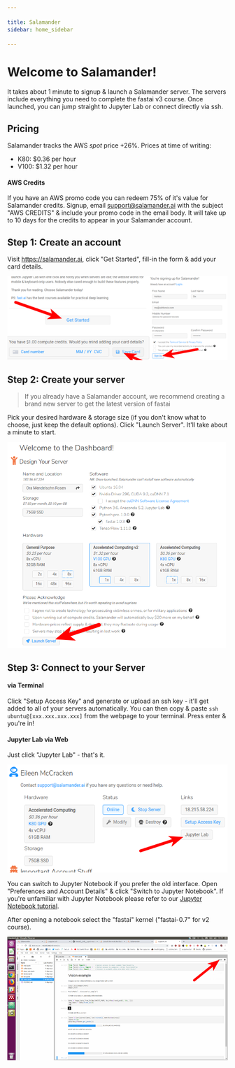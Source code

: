 ```yaml
---

title: Salamander
sidebar: home_sidebar

---
```


# Welcome to Salamander!

It takes about 1 minute to signup & launch a Salamander server. The servers include everything you need to complete the fastai v3 course. Once launched, you can jump straight to Jupyter Lab or connect directly via ssh.

## Pricing

Salamander tracks the AWS _spot_ price +26%. Prices at time of writing:

- K80: $0.36 per hour
- V100: $1.32 per hour

#### AWS Credits

If you have an AWS promo code you can redeem 75% of it's value for Salamander credits. Signup, email [support@salamander.ai](mailto:support@salamander.ai) with the subject "AWS CREDITS" & include your promo code in the email body. It will take up to 10 days for the credits to appear in your Salamander account.

## Step 1: Create an account

Visit https://salamander.ai, click "Get Started", fill-in the form & add your card details.

![](./images/salamander/create_account.png)

## Step 2: Create your server

> If you already have a Salamander account, we recommend creating a brand new server to get the latest version of fastai

Pick your desired hardware & storage size (if you don't know what to choose, just keep the default options). Click "Launch Server". It'll take about a minute to start.

![](./images/salamander/create_server.png)

## Step 3: Connect to your Server

#### via Terminal

Click "Setup Access Key" and generate or upload an ssh key - it'll get added to all of your servers automatically. You can then copy & paste `ssh ubuntu@[xxx.xxx.xxx.xxx]` from the webpage to your terminal. Press enter & you're in!

#### Jupyter Lab via Web

Just click "Jupyter Lab" - that's it.

![](./images/salamander/jupyter_lab_01.png)

You can switch to Jupyter Notebook if you prefer the old interface. Open "Preferences and Account Details" & click "Switch to Jupyter Notebook". If you're unfamiliar with Jupyter Notebook please refer to our [Jupyter Notebook tutorial](http://course-v3.fast.ai/notebook_tutorial.html).

After opening a notebook select the "fastai" kernel ("fastai-0.7" for v2 course).

![](./images/salamander/jupyter_lab_02.png)
